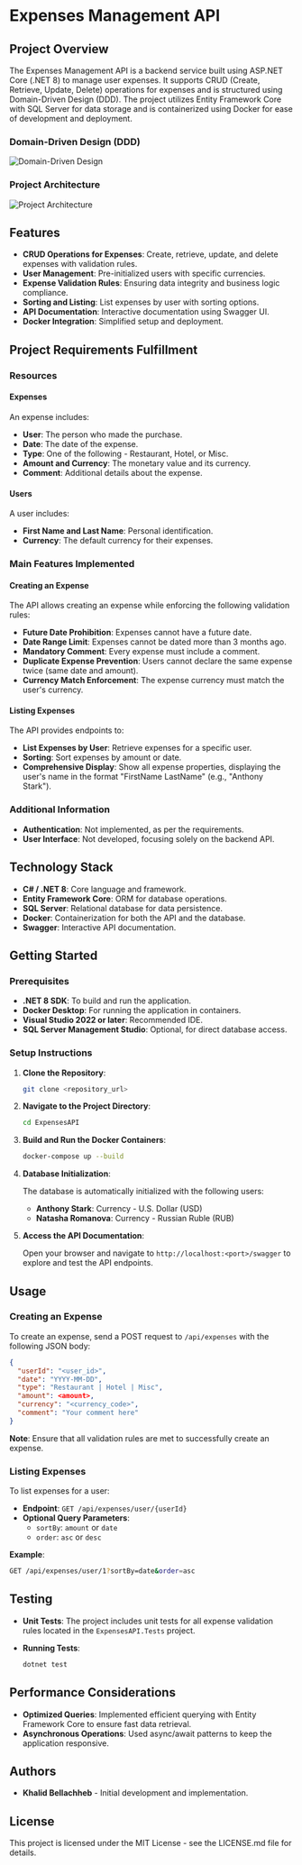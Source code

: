 **Expenses Management API**
===========================

**Project Overview**
--------------------

The Expenses Management API is a backend service built using ASP.NET Core (.NET 8) to manage user expenses. It supports CRUD (Create, Retrieve, Update, Delete) operations for expenses and is structured using Domain-Driven Design (DDD). The project utilizes Entity Framework Core with SQL Server for data storage and is containerized using Docker for ease of development and deployment.

### Domain-Driven Design (DDD)
![Domain-Driven Design](Images/DDD.png)

### Project Architecture
![Project Architecture](Images/Project-architecture.png)

**Features**
------------

* **CRUD Operations for Expenses**: Create, retrieve, update, and delete expenses with validation rules.
* **User Management**: Pre-initialized users with specific currencies.
* **Expense Validation Rules**: Ensuring data integrity and business logic compliance.
* **Sorting and Listing**: List expenses by user with sorting options.
* **API Documentation**: Interactive documentation using Swagger UI.
* **Docker Integration**: Simplified setup and deployment.

**Project Requirements Fulfillment**
------------------------------------

### **Resources**

#### **Expenses**

An expense includes:

* **User**: The person who made the purchase.
* **Date**: The date of the expense.
* **Type**: One of the following - Restaurant, Hotel, or Misc.
* **Amount and Currency**: The monetary value and its currency.
* **Comment**: Additional details about the expense.

#### **Users**

A user includes:

* **First Name and Last Name**: Personal identification.
* **Currency**: The default currency for their expenses.

### **Main Features Implemented**

#### **Creating an Expense**

The API allows creating an expense while enforcing the following validation rules:

* **Future Date Prohibition**: Expenses cannot have a future date.
* **Date Range Limit**: Expenses cannot be dated more than 3 months ago.
* **Mandatory Comment**: Every expense must include a comment.
* **Duplicate Expense Prevention**: Users cannot declare the same expense twice (same date and amount).
* **Currency Match Enforcement**: The expense currency must match the user's currency.

#### **Listing Expenses**

The API provides endpoints to:

* **List Expenses by User**: Retrieve expenses for a specific user.
* **Sorting**: Sort expenses by amount or date.
* **Comprehensive Display**: Show all expense properties, displaying the user's name in the format "FirstName LastName" (e.g., "Anthony Stark").

### **Additional Information**

* **Authentication**: Not implemented, as per the requirements.
* **User Interface**: Not developed, focusing solely on the backend API.

**Technology Stack**
--------------------

* **C# / .NET 8**: Core language and framework.
* **Entity Framework Core**: ORM for database operations.
* **SQL Server**: Relational database for data persistence.
* **Docker**: Containerization for both the API and the database.
* **Swagger**: Interactive API documentation.

**Getting Started**
-------------------

### **Prerequisites**

* **.NET 8 SDK**: To build and run the application.
* **Docker Desktop**: For running the application in containers.
* **Visual Studio 2022 or later**: Recommended IDE.
* **SQL Server Management Studio**: Optional, for direct database access.

### **Setup Instructions**

1. **Clone the Repository**:
    
    ```bash
    git clone <repository_url>
    ```
    
2. **Navigate to the Project Directory**:
    
    ```bash
    cd ExpensesAPI
    ```
    
3. **Build and Run the Docker Containers**:
    
    ```bash
    docker-compose up --build
    ```
    
4. **Database Initialization**:
    
    The database is automatically initialized with the following users:
    
    * **Anthony Stark**: Currency - U.S. Dollar (USD)
    * **Natasha Romanova**: Currency - Russian Ruble (RUB)
5. **Access the API Documentation**:
    
    Open your browser and navigate to `http://localhost:<port>/swagger` to explore and test the API endpoints.
    

**Usage**
---------

### **Creating an Expense**

To create an expense, send a POST request to `/api/expenses` with the following JSON body:

```json
{
  "userId": "<user_id>",
  "date": "YYYY-MM-DD",
  "type": "Restaurant | Hotel | Misc",
  "amount": <amount>,
  "currency": "<currency_code>",
  "comment": "Your comment here"
}
```

**Note**: Ensure that all validation rules are met to successfully create an expense.

### **Listing Expenses**

To list expenses for a user:

* **Endpoint**: `GET /api/expenses/user/{userId}`
* **Optional Query Parameters**:
    * `sortBy`: `amount` or `date`
    * `order`: `asc` or `desc`

**Example**:

```bash
GET /api/expenses/user/1?sortBy=date&order=asc
```

**Testing**
-----------

* **Unit Tests**: The project includes unit tests for all expense validation rules located in the `ExpensesAPI.Tests` project.
    
* **Running Tests**:
    
    ```bash
    dotnet test
    ```
    

**Performance Considerations**
------------------------------

* **Optimized Queries**: Implemented efficient querying with Entity Framework Core to ensure fast data retrieval.
* **Asynchronous Operations**: Used async/await patterns to keep the application responsive.

**Authors**
-----------

* **Khalid Bellachheb** - Initial development and implementation.

**License**
-----------

This project is licensed under the MIT License - see the LICENSE.md file for details.
